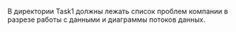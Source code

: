 В директории Task1 должны лежать список проблем компании в разрезе работы с данными и диаграммы потоков данных.
